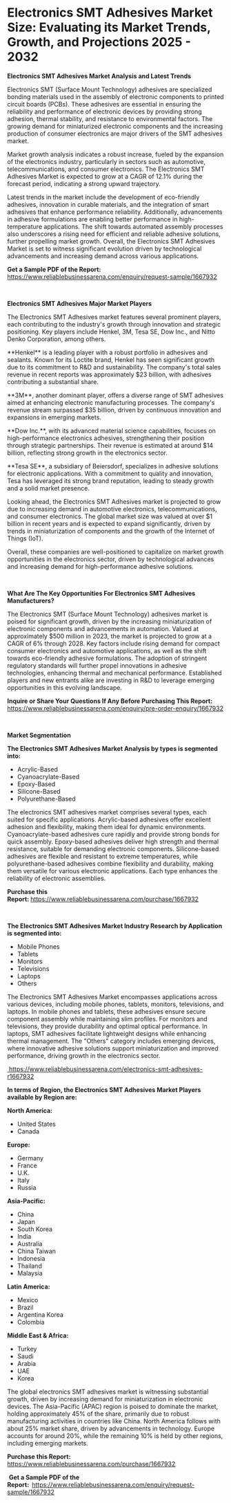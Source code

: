 <p><h1>Electronics SMT Adhesives Market Size: Evaluating its Market Trends, Growth, and Projections 2025 - 2032</h1></p><p><strong>Electronics SMT Adhesives Market Analysis and Latest Trends</strong></p>
<p><p>Electronics SMT (Surface Mount Technology) adhesives are specialized bonding materials used in the assembly of electronic components to printed circuit boards (PCBs). These adhesives are essential in ensuring the reliability and performance of electronic devices by providing strong adhesion, thermal stability, and resistance to environmental factors. The growing demand for miniaturized electronic components and the increasing production of consumer electronics are major drivers of the SMT adhesives market.</p><p>Market growth analysis indicates a robust increase, fueled by the expansion of the electronics industry, particularly in sectors such as automotive, telecommunications, and consumer electronics. The Electronics SMT Adhesives Market is expected to grow at a CAGR of 12.1% during the forecast period, indicating a strong upward trajectory. </p><p>Latest trends in the market include the development of eco-friendly adhesives, innovation in curable materials, and the integration of smart adhesives that enhance performance reliability. Additionally, advancements in adhesive formulations are enabling better performance in high-temperature applications. The shift towards automated assembly processes also underscores a rising need for efficient and reliable adhesive solutions, further propelling market growth. Overall, the Electronics SMT Adhesives Market is set to witness significant evolution driven by technological advancements and increasing demand across various applications.</p></p>
<p><strong>Get a Sample PDF of the Report:&nbsp;</strong> <a href="https://www.reliablebusinessarena.com/enquiry/request-sample/1667932?utm_campaign=3646&utm_medium=2&utm_source=Github&utm_content=ia&utm_term=19042025&utm_id=electronics-smt-adhesives">https://www.reliablebusinessarena.com/enquiry/request-sample/1667932</a></p>
<p>&nbsp;</p>
<p><strong>Electronics SMT Adhesives Major Market Players</strong></p>
<p><p>The Electronics SMT Adhesives market features several prominent players, each contributing to the industry's growth through innovation and strategic positioning. Key players include Henkel, 3M, Tesa SE, Dow Inc., and Nitto Denko Corporation, among others.</p><p>**Henkel** is a leading player with a robust portfolio in adhesives and sealants. Known for its Loctite brand, Henkel has seen significant growth due to its commitment to R&D and sustainability. The company's total sales revenue in recent reports was approximately $23 billion, with adhesives contributing a substantial share.</p><p>**3M**, another dominant player, offers a diverse range of SMT adhesives aimed at enhancing electronic manufacturing processes. The company's revenue stream surpassed $35 billion, driven by continuous innovation and expansions in emerging markets.</p><p>**Dow Inc.**, with its advanced material science capabilities, focuses on high-performance electronics adhesives, strengthening their position through strategic partnerships. Their revenue is estimated at around $14 billion, reflecting strong growth in the electronics sector.</p><p>**Tesa SE**, a subsidiary of Beiersdorf, specializes in adhesive solutions for electronic applications. With a commitment to quality and innovation, Tesa has leveraged its strong brand reputation, leading to steady growth and a solid market presence.</p><p>Looking ahead, the Electronics SMT Adhesives market is projected to grow due to increasing demand in automotive electronics, telecommunications, and consumer electronics. The global market size was valued at over $1 billion in recent years and is expected to expand significantly, driven by trends in miniaturization of components and the growth of the Internet of Things (IoT).</p><p>Overall, these companies are well-positioned to capitalize on market growth opportunities in the electronics sector, driven by technological advances and increasing demand for high-performance adhesive solutions.</p></p>
<p>&nbsp;</p>
<p><strong>What Are The Key Opportunities For Electronics SMT Adhesives Manufacturers?</strong></p>
<p><p>The Electronics SMT (Surface Mount Technology) adhesives market is poised for significant growth, driven by the increasing miniaturization of electronic components and advancements in automation. Valued at approximately $500 million in 2023, the market is projected to grow at a CAGR of 6% through 2028. Key factors include rising demand for compact consumer electronics and automotive applications, as well as the shift towards eco-friendly adhesive formulations. The adoption of stringent regulatory standards will further propel innovations in adhesive technologies, enhancing thermal and mechanical performance. Established players and new entrants alike are investing in R&D to leverage emerging opportunities in this evolving landscape.</p></p>
<p><strong>Inquire or Share Your Questions If Any Before Purchasing This Report:</strong> <a href="https://www.reliablebusinessarena.com/enquiry/pre-order-enquiry/1667932?utm_campaign=3646&utm_medium=2&utm_source=Github&utm_content=ia&utm_term=19042025&utm_id=electronics-smt-adhesives">https://www.reliablebusinessarena.com/enquiry/pre-order-enquiry/1667932</a></p>
<p>&nbsp;</p>
<p><strong>Market Segmentation</strong></p>
<p><strong>The Electronics SMT Adhesives Market Analysis by types is segmented into:</strong></p>
<p><ul><li>Acrylic-Based</li><li>Cyanoacrylate-Based</li><li>Epoxy-Based</li><li>Silicone-Based</li><li>Polyurethane-Based</li></ul></p>
<p><p>The electronics SMT adhesives market comprises several types, each suited for specific applications. Acrylic-based adhesives offer excellent adhesion and flexibility, making them ideal for dynamic environments. Cyanoacrylate-based adhesives cure rapidly and provide strong bonds for quick assembly. Epoxy-based adhesives deliver high strength and thermal resistance, suitable for demanding electronic components. Silicone-based adhesives are flexible and resistant to extreme temperatures, while polyurethane-based adhesives combine flexibility and durability, making them versatile for various electronic applications. Each type enhances the reliability of electronic assemblies.</p></p>
<p><strong>Purchase this Report:&nbsp;</strong><a href="https://www.reliablebusinessarena.com/purchase/1667932?utm_campaign=3646&utm_medium=2&utm_source=Github&utm_content=ia&utm_term=19042025&utm_id=electronics-smt-adhesives">https://www.reliablebusinessarena.com/purchase/1667932</a></p>
<p>&nbsp;</p>
<p><strong>The Electronics SMT Adhesives Market Industry Research by Application is segmented into:</strong></p>
<p><ul><li>Mobile Phones</li><li>Tablets</li><li>Monitors</li><li>Televisions</li><li>Laptops</li><li>Others</li></ul></p>
<p><p>The Electronics SMT Adhesives Market encompasses applications across various devices, including mobile phones, tablets, monitors, televisions, and laptops. In mobile phones and tablets, these adhesives ensure secure component assembly while maintaining slim profiles. For monitors and televisions, they provide durability and optimal optical performance. In laptops, SMT adhesives facilitate lightweight designs while enhancing thermal management. The "Others" category includes emerging devices, where innovative adhesive solutions support miniaturization and improved performance, driving growth in the electronics sector.</p></p>
<p><a href="https://www.reliablebusinessarena.com/electronics-smt-adhesives-r1667932?utm_campaign=3646&utm_medium=2&utm_source=Github&utm_content=ia&utm_term=19042025&utm_id=electronics-smt-adhesives">&nbsp;https://www.reliablebusinessarena.com/electronics-smt-adhesives-r1667932</a></p>
<p><strong>In terms of Region, the Electronics SMT Adhesives Market Players available by Region are:</strong></p>
<p>
    <p> <strong> North America: </strong>
        <ul>
            <li>United States</li>
            <li>Canada</li>
        </ul>
        </p> 
    <p> <strong> Europe: </strong>
        <ul>
            <li>Germany</li>
            <li>France</li>
            <li>U.K.</li>
            <li>Italy</li>
            <li>Russia</li>
        </ul>
        </p> 
    <p> <strong> Asia-Pacific: </strong>
        <ul>
            <li>China</li>
            <li>Japan</li>
            <li>South Korea</li>
            <li>India</li>
            <li>Australia</li>
            <li>China Taiwan</li>
            <li>Indonesia</li>
            <li>Thailand</li>
            <li>Malaysia</li>
        </ul>
        </p> 
    <p> <strong> Latin America: </strong>
        <ul>
            <li>Mexico</li>
            <li>Brazil</li>
            <li>Argentina Korea</li>
            <li>Colombia</li>
        </ul>
        </p> 
    <p> <strong> Middle East & Africa: </strong>
        <ul>
            <li>Turkey</li>
            <li>Saudi</li>
            <li>Arabia</li>
            <li>UAE</li>
            <li>Korea</li>
        </ul>
    </p>
    </p>
<p><p>The global electronics SMT adhesives market is witnessing substantial growth, driven by increasing demand for miniaturization in electronic devices. The Asia-Pacific (APAC) region is poised to dominate the market, holding approximately 45% of the share, primarily due to robust manufacturing activities in countries like China. North America follows with about 25% market share, driven by advancements in technology. Europe accounts for around 20%, while the remaining 10% is held by other regions, including emerging markets.</p></p>
<p><strong>Purchase this Report: </strong><a href="https://www.reliablebusinessarena.com/purchase/1667932?utm_campaign=3646&utm_medium=2&utm_source=Github&utm_content=ia&utm_term=19042025&utm_id=electronics-smt-adhesives">https://www.reliablebusinessarena.com/purchase/1667932</a></p>
<p>&nbsp;<strong>Get a Sample PDF of the Report:&nbsp;&nbsp;</strong><a href="https://www.reliablebusinessarena.com/enquiry/request-sample/1667932?utm_campaign=3646&utm_medium=2&utm_source=Github&utm_content=ia&utm_term=19042025&utm_id=electronics-smt-adhesives">https://www.reliablebusinessarena.com/enquiry/request-sample/1667932</a></p>
<p><strong></strong></p>
<p><p></p><p></p><p></p></p>